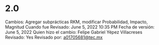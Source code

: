 # 2.0

Cambios: Agregar subprácticas RKM, modificar Probabilidad, Impacto, Magnitud
Cuando fue Revisado: June 5, 2022 10:35 PM
Fecha de  versión: June 5, 2022
Quien hizo el cambio: Felipe Gabriel Yépez Villacreses
Revisado: Yes
Revisado por: a01705681@tec.mx